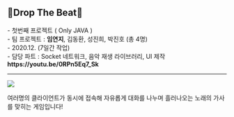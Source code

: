 <h2><b>🤸‍Drop The Beat🎇</b></h2>
- 첫번째 프로젝트 ( Only JAVA )<br>
- 팀 프로젝트 : <b>임연지</b>, 김동환, 성진희, 박진호 (총 4명)<br>
- 2020.12. (7일간 작업)<br>
- 담당 파트 : Socket 네트워크, 음악 재생 라이브러리, UI 제작<br>
<Youtube> <b>https://youtu.be/0RPn5Eq7_Sk</b>
<hr/>
  
<img src="https://postfiles.pstatic.net/MjAyMTAzMTNfMTM0/MDAxNjE1NjMyNTAwMjQx.ukt1bY_OvzT_9tGbW_Bs415ASD091op8bH02Ppvn-qkg.w7Psus111fh8whZ-gOgTk8JtDaSr2_tmlKqQeXTfLxog.PNG.misty901/%EC%BA%A1%EC%B2%98.PNG?type=w773">

여러명의 클라이언트가 동시에 접속해 자유롭게 대화를 나누며
흘러나오는 노래의 가사를 맞히는 게임입니다!
